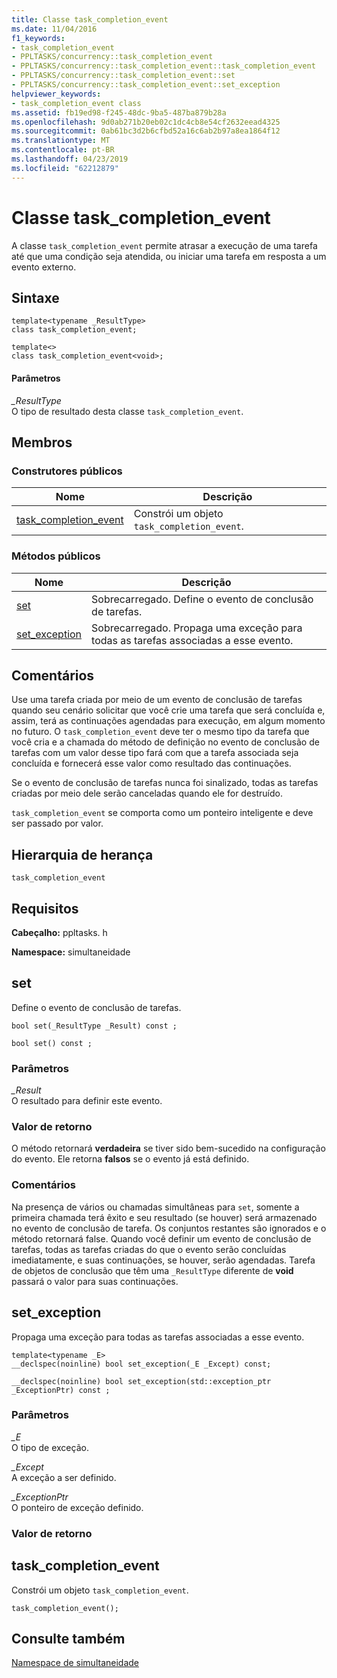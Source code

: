 ```yaml
---
title: Classe task_completion_event
ms.date: 11/04/2016
f1_keywords:
- task_completion_event
- PPLTASKS/concurrency::task_completion_event
- PPLTASKS/concurrency::task_completion_event::task_completion_event
- PPLTASKS/concurrency::task_completion_event::set
- PPLTASKS/concurrency::task_completion_event::set_exception
helpviewer_keywords:
- task_completion_event class
ms.assetid: fb19ed98-f245-48dc-9ba5-487ba879b28a
ms.openlocfilehash: 9d0ab271b20eb02c1dc4cb8e54cf2632eead4325
ms.sourcegitcommit: 0ab61bc3d2b6cfbd52a16c6ab2b97a8ea1864f12
ms.translationtype: MT
ms.contentlocale: pt-BR
ms.lasthandoff: 04/23/2019
ms.locfileid: "62212879"
---
```

# <a name="taskcompletionevent-class"></a>Classe task_completion_event

A classe `task_completion_event` permite atrasar a execução de uma tarefa até que uma condição seja atendida, ou iniciar uma tarefa em resposta a um evento externo.

## <a name="syntax"></a>Sintaxe

```
template<typename _ResultType>
class task_completion_event;

template<>
class task_completion_event<void>;
```

#### <a name="parameters"></a>Parâmetros

*_ResultType*<br/>
O tipo de resultado desta classe `task_completion_event`.

## <a name="members"></a>Membros

### <a name="public-constructors"></a>Construtores públicos

|Nome|Descrição|
|----------|-----------------|
|[task_completion_event](#ctor)|Constrói um objeto `task_completion_event`.|

### <a name="public-methods"></a>Métodos públicos

|Nome|Descrição|
|----------|-----------------|
|[set](#set)|Sobrecarregado. Define o evento de conclusão de tarefas.|
|[set_exception](#set_exception)|Sobrecarregado. Propaga uma exceção para todas as tarefas associadas a esse evento.|

## <a name="remarks"></a>Comentários

Use uma tarefa criada por meio de um evento de conclusão de tarefas quando seu cenário solicitar que você crie uma tarefa que será concluída e, assim, terá as continuações agendadas para execução, em algum momento no futuro. O `task_completion_event` deve ter o mesmo tipo da tarefa que você cria e a chamada do método de definição no evento de conclusão de tarefas com um valor desse tipo fará com que a tarefa associada seja concluída e fornecerá esse valor como resultado das continuações.

Se o evento de conclusão de tarefas nunca foi sinalizado, todas as tarefas criadas por meio dele serão canceladas quando ele for destruído.

`task_completion_event` se comporta como um ponteiro inteligente e deve ser passado por valor.

## <a name="inheritance-hierarchy"></a>Hierarquia de herança

`task_completion_event`

## <a name="requirements"></a>Requisitos

**Cabeçalho:** ppltasks. h

**Namespace:** simultaneidade

##  <a name="set"></a> set

Define o evento de conclusão de tarefas.

```
bool set(_ResultType _Result) const ;

bool set() const ;
```

### <a name="parameters"></a>Parâmetros

*_Result*<br/>
O resultado para definir este evento.

### <a name="return-value"></a>Valor de retorno

O método retornará **verdadeira** se tiver sido bem-sucedido na configuração do evento. Ele retorna **falsos** se o evento já está definido.

### <a name="remarks"></a>Comentários

Na presença de vários ou chamadas simultâneas para `set`, somente a primeira chamada terá êxito e seu resultado (se houver) será armazenado no evento de conclusão de tarefa. Os conjuntos restantes são ignorados e o método retornará false. Quando você definir um evento de conclusão de tarefas, todas as tarefas criadas do que o evento serão concluídas imediatamente, e suas continuações, se houver, serão agendadas. Tarefa de objetos de conclusão que têm uma `_ResultType` diferente de **void** passará o valor para suas continuações.

##  <a name="set_exception"></a> set_exception

Propaga uma exceção para todas as tarefas associadas a esse evento.

```
template<typename _E>
__declspec(noinline) bool set_exception(_E _Except) const;

__declspec(noinline) bool set_exception(std::exception_ptr _ExceptionPtr) const ;
```

### <a name="parameters"></a>Parâmetros

*_E*<br/>
O tipo de exceção.

*_Except*<br/>
A exceção a ser definido.

*_ExceptionPtr*<br/>
O ponteiro de exceção definido.

### <a name="return-value"></a>Valor de retorno

##  <a name="ctor"></a> task_completion_event

Constrói um objeto `task_completion_event`.

```
task_completion_event();
```

## <a name="see-also"></a>Consulte também

[Namespace de simultaneidade](concurrency-namespace.md)
